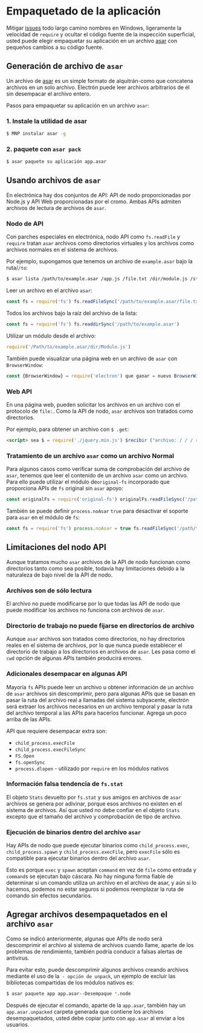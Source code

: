 # Empaquetado de la aplicación

Mitigar [issues](https://github.com/joyent/node/issues/6960) todo largo camino nombres en Windows, ligeramente la velocidad de `require` y ocultar el código fuente de la inspección superficial, usted puede elegir empaquetar su aplicación en un archivo [asar](https://github.com/electron/asar) con pequeños cambios a su código fuente.

## Generación de archivo de `asar`

Un archivo de [asar](https://github.com/electron/asar) es un simple formato de alquitrán-como que concatena archivos en un solo archivo. Electrón puede leer archivos arbitrarios de él sin desempacar el archivo entero.

Pasos para empaquetar su aplicación en un archivo `asar`:

### 1. Instale la utilidad de asar

```bash
$ MNP instalar asar -g
```

### 2. paquete con `asar pack`

```bash
$ asar paquete su aplicación app.asar
```

## Usando archivos de `asar`

En electrónica hay dos conjuntos de API: API de nodo proporcionadas por Node.js y API Web proporcionadas por el cromo. Ambas APIs admiten archivos de lectura de archivos de `asar`.

### Nodo de API

Con parches especiales en electrónica, nodo API como `fs.readFile` y `require` tratan `asar` archivos como directorios virtuales y los archivos como archivos normales en el sistema de archivos.

Por ejemplo, supongamos que tenemos un archivo de `example.asar` bajo la ruta/`/to`:

```bash
$ asar lista /path/to/example.asar /app.js /file.txt /dir/module.js /static/index.html /static/main.css /static/jquery.min.js
```

Leer un archivo en el archivo `asar`:

```javascript
const fs = require('fs') fs.readFileSync('/path/to/example.asar/file.txt')
```

Todos los archivos bajo la raíz del archivo de la lista:

```javascript
const fs = require('fs') fs.readdirSync('/path/to/example.asar')
```

Utilizar un módulo desde el archivo:

```javascript
require('/Path/to/example.asar/dir/Module.js')
```

También puede visualizar una página web en un archivo de `asar` con `BrowserWindow`:

```javascript
const {BrowserWindow} = require('electron') que ganar = nuevo BrowserWindow({width: 800, height: 600}) win.loadURL('file:///path/to/example.asar/static/index.html')
```

### Web API

En una página web, pueden solicitar los archivos en un archivo con el protocolo de `file:`. Como la API de nodo, `asar` archivos son tratados como directorios.

Por ejemplo, para obtener un archivo con `$ .get`:

```html
<script> sea $ = require('./jquery.min.js') $recibir ("archivo: / / / ruta/a/example.asar/archivo.txt ', (datos) = > {console.log(data)})</script>
```

### Tratamiento de un archivo `asar` como un archivo Normal

Para algunos casos como verificar suma de comprobación del archivo de `asar`, tenemos que leer el contenido de un archivo `asar` como un archivo. Para ello puede utilizar el módulo de`original-fs` incorporado que proporciona APIs de `fs` original sin `asar` apoyo:

```javascript
const originalFs = require('original-fs') originalFs.readFileSync('/path/to/example.asar')
```

También se puede definir `process.noAsar` `true` para desactivar el soporte para `asar` en el módulo de `fs`:

```javascript
const fs = require('fs') process.noAsar = true fs.readFileSync('/path/to/example.asar')
```

## Limitaciones del nodo API

Aunque tratamos mucho `asar` archivos de la API de nodo funcionan como directorios tanto como sea posible, todavía hay limitaciones debido a la naturaleza de bajo nivel de la API de nodo.

### Archivos son de sólo lectura

El archivo no puede modificarse por lo que todas las API de nodo que puede modificar los archivos no funciona con archivos de `asar`.

### Directorio de trabajo no puede fijarse en directorios de archivo

Aunque `asar` archivos son tratados como directorios, no hay directorios reales en el sistema de archivos, por lo que nunca puede establecer el directorio de trabajo a los directorios en archivos de `asar`. Les pasa como el `cwd` opción de algunas APIs también producirá errores.

### Adicionales desempacar en algunas API

Mayoría `fs` APIs puede leer un archivo u obtener información de un archivo de `asar` archivos sin descomprimir, pero para algunas APIs que se basan en pasar la ruta del archivo real a llamadas del sistema subyacente, electrón será extraer los archivos necesarios en un archivo temporal y pasar la ruta del archivo temporal a las APIs para hacerlos funcionar. Agrega un poco arriba de las APIs.

API que requiere desempacar extra son:

* `child_process.execFile`
* `child_process.execFileSync`
* `FS.Open`
* `fs.openSync`
* `process.dlopen` - utilizado por `require` en los módulos nativos

### Información falsa tendencia de `fs.stat`

El objeto `Stats` devuelto por `fs.stat` y sus amigos en archivos de `asar` archivos se genera por adivinar, porque esos archivos no existen en el sistema de archivos. Así que usted no debe confiar en el objeto `Stats` excepto que el tamaño del archivo y comprobación de tipo de archivo.

### Ejecución de binarios dentro del archivo `asar`

Hay APIs de nodo que puede ejecutar binarios como `child_process.exec`, `child_process.spawn` y `child_process.execFile`, pero `execFile` sólo es compatible para ejecutar binarios dentro del archivo `asar`.

Esto es porque `exec` y `spawn` aceptan `command` en vez de `file` como entrada y `command`s se ejecutan bajo cáscara. No hay ninguna forma fiable de determinar si un comando utiliza un archivo en el archivo de asar, y aún si lo hacemos, podemos no estar seguros si podemos reemplazar la ruta de comando sin efectos secundarios.

## Agregar archivos desempaquetados en el archivo `asar`

Como se indicó anteriormente, algunas que APIs de nodo será descomprimir el archivo al sistema de archivos cuando llame, aparte de los problemas de rendimiento, también podría conducir a falsas alertas de antivirus.

Para evitar esto, puede descomprimir algunos archivos creando archivos mediante el uso de la` - opción de unpack`, un ejemplo de excluir las bibliotecas compartidas de los módulos nativos es:

```bash
$ asar paquete app app.asar--Desempaque *.node
```

Después de ejecutar el comando, aparte de la `app.asar`, también hay un `app.asar.unpacked` carpeta generada que contiene los archivos desempaquetados, usted debe copiar junto con `app.asar` al enviar a los usuarios.